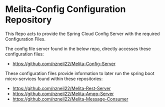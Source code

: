 # Melita-Config Configuration Repository

This Repo acts to provide the Spring Cloud Config Server with the required Configuration Files.

The config file server found in the below repo, directly accesses these configuration files:
* https://github.com/nzneil22/Melita-Config-Server

These configuration files provide information to later run the spring boot micro-services found within these repositories:
* https://github.com/nzneil22/Melita-Rest-Server
* https://github.com/nzneil22/Melita-Amqp-Server
* https://github.com/nzneil22/Melita-Message-Consumer
